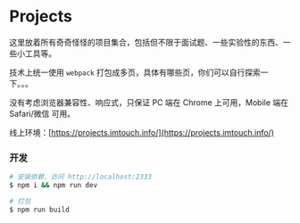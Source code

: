 # Projects

这里放着所有奇奇怪怪的项目集合，包括但不限于面试题、一些实验性的东西、一些小工具等。

技术上统一使用 `webpack` 打包成多页，具体有哪些页，你们可以自行探索一下。。。

没有考虑浏览器兼容性、响应式，只保证 PC 端在 Chrome 上可用，Mobile 端在 Safari/微信 可用。

线上环境：[https://projects.imtouch.info/](https://projects.imtouch.info/)

### 开发

```bash
# 安装依赖，访问 http://localhost:2333
$ npm i && npm run dev

# 打包
$ npm run build
```
